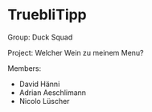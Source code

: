 # TruebliTipp

Group: Duck Squad

Project: Welcher Wein zu meinem Menu?

Members:
- David Hänni
- Adrian Aeschlimann
- Nicolo Lüscher
